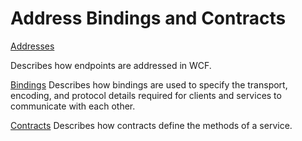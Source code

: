 # Address Bindings and Contracts

[Addresses](EndPointAddresses.md) 

Describes how endpoints are addressed in WCF.

[Bindings](https://docs.microsoft.com/en-us/dotnet/framework/wcf/feature-details/bindings)
Describes how bindings are used to specify the transport, encoding, and protocol details required for clients and services to communicate with each other.

[Contracts](https://docs.microsoft.com/en-us/dotnet/framework/wcf/feature-details/contracts)
Describes how contracts define the methods of a service.

